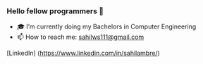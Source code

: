 ### Hello fellow programmers 👋

- 🎓 I’m currently doing my Bachelors in Computer Engineering 
- 📫 How to reach me: sahilws111@gmail.com

[LinkedIn]  (https://www.linkedin.com/in/sahilambre/)
<!--
**sahilambre/sahilambre** is a ✨ _special_ ✨ repository because its `README.md` (this file) appears on your GitHub profile.

Here are some ideas to get you started:

- 🔭 I’m currently working on ...
- 🌱 I’m currently learning ...
- 👯 I’m looking to collaborate on ...
- 🤔 I’m looking for help with ...
- 💬 Ask me about ...

- 😄 Pronouns: ...
- ⚡ Fun fact: ...
--> 
